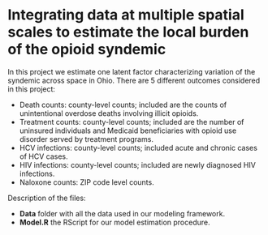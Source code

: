 # Integrating data at multiple spatial scales to estimate the local burden of the opioid syndemic

In this project we estimate one latent factor characterizing variation of the syndemic across space in Ohio. There are 5 different outcomes considered in this project: 
- Death counts: county-level counts; included are the counts of unintentional overdose deaths involving illicit opioids.
- Treatment counts: county-level counts; included are the number of uninsured individuals and Medicaid beneficiaries with opioid use disorder served by treatment programs.
- HCV infections: county-level counts; included acute and chronic cases of HCV cases.
- HIV infections: county-level counts; included are newly diagnosed HIV infections.
- Naloxone counts: ZIP code level counts.

Description of the files:
- **Data** folder with all the data used in our modeling framework.
- **Model.R** the RScript for our model estimation procedure.
